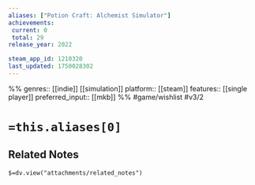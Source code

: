 ```yaml
---
aliases: ["Potion Craft: Alchemist Simulator"]
achievements:
 current: 0
 total: 29
release_year: 2022

steam_app_id: 1210320
last_updated: 1750028302
---
```

%%
genres:: [[indie]] [[simulation]]
platform:: [[steam]]
features:: [[single player]]
preferred_input:: [[mkb]]
%%
#game/wishlist
#v3/2

# `=this.aliases[0]`
## Related Notes
`$=dv.view("attachments/related_notes")`